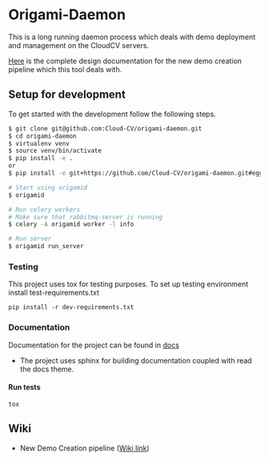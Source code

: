# Origami-Daemon

This is a long running daemon process which deals with demo deployment and management on the CloudCV servers.

[Here](https://docs.google.com/document/d/128hrTVGwO9H7In6RJetpMSBTa7NpFg3BZdOUuVQQeIg/edit?usp=sharing) is the complete design documentation for the new demo creation pipeline which this tool deals with.

## Setup for development

To get started with the development follow the following steps.

```sh
$ git clone git@github.com:Cloud-CV/origami-daemon.git
$ cd origami-daemon
$ virtualenv venv
$ source venv/bin/activate
$ pip install -e .
or
$ pip install -e git+https://github.com/Cloud-CV/origami-daemon.git#egg=Daemon

# Start using origamid
$ origamid

# Run celery workers
# Make sure that rabbitmq-server is running
$ celery -A origamid worker -l info

# Run server
$ origamid run_server
```

### Testing

This project uses tox for testing purposes. To set up testing environment install test-requirements.txt

`pip install -r dev-requirements.txt`

### Documentation

Documentation for the project can be found in [docs](/docs)

* The project uses sphinx for building documentation coupled with read the docs theme.

#### Run tests

`tox`

## Wiki

* New Demo Creation pipeline ([Wiki link](https://github.com/Cloud-CV/origami-daemon/wiki))
